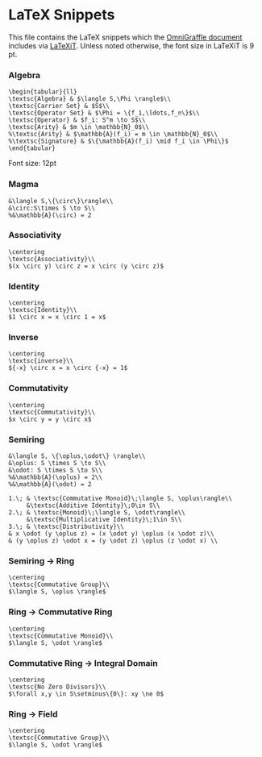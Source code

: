 LaTeX Snippets
==============

This file contains the LaTeX snippets which the [OmniGraffle
document](abstract-algebra-cheatsheet.graffle) includes
via [LaTeXiT](http://www.chachatelier.fr/latexit/). Unless noted otherwise, the
font size in LaTeXiT is 9 pt.

### Algebra

    \begin{tabular}{ll}
    \textsc{Algebra} & $\langle S,\Phi \rangle$\\
    \textsc{Carrier Set} & $S$\\
    \textsc{Operator Set} & $\Phi = \{f_1,\ldots,f_n\}$\\
    \textsc{Operator} & $f_i: S^m \to S$\\
    \textsc{Arity} & $m \in \mathbb{N}_0$\\
    %\textsc{Arity} & $\mathbb{A}(f_i) = m \in \mathbb{N}_0$\\
    %\textsc{Signature} & $\{\mathbb{A}(f_i) \mid f_i \in \Phi\}$
    \end{tabular}

Font size: 12pt

### Magma

    &\langle S,\{\circ\}\rangle\\
    &\circ:S\times S \to S\\
    %&\mathbb{A}(\circ) = 2

### Associativity

    \centering
    \textsc{Associativity}\\
    $(x \circ y) \circ z = x \circ (y \circ z)$

### Identity

    \centering
    \textsc{Identity}\\
    $1 \circ x = x \circ 1 = x$

### Inverse

    \centering
    \textsc{inverse}\\
    ${-x} \circ x = x \circ {-x} = 1$

### Commutativity

    \centering
    \textsc{Commutativity}\\
    $x \circ y = y \circ x$

### Semiring

    &\langle S, \{\oplus,\odot\} \rangle\\
    &\oplus: S \times S \to S\\
    &\odot: S \times S \to S\\
    %&\mathbb{A}(\oplus) = 2\\
    %&\mathbb{A}(\odot) = 2

    1.\; & \textsc{Commutative Monoid}\;\langle S, \oplus\rangle\\ 
         &\textsc{Additive Identity}\;0\in S\\ 
    2.\; & \textsc{Monoid}\;\langle S, \odot\rangle\\
         &\textsc{Multiplicative Identity}\;1\in S\\ 
    3.\; & \textsc{Distributivity}\\
    & x \odot (y \oplus z) = (x \odot y) \oplus (x \odot z)\\
    & (y \oplus z) \odot x = (y \odot z) \oplus (z \odot x) \\

### Semiring -> Ring

    \centering
    \textsc{Commutative Group}\\
    $\langle S, \oplus \rangle$

### Ring -> Commutative Ring

    \centering
    \textsc{Commutative Monoid}\\
    $\langle S, \odot \rangle$

### Commutative Ring -> Integral Domain

    \centering
    \textsc{No Zero Divisors}\\
    $\forall x,y \in S\setminus\{0\}: xy \ne 0$

### Ring -> Field

    \centering
    \textsc{Commutative Group}\\
    $\langle S, \odot \rangle$

